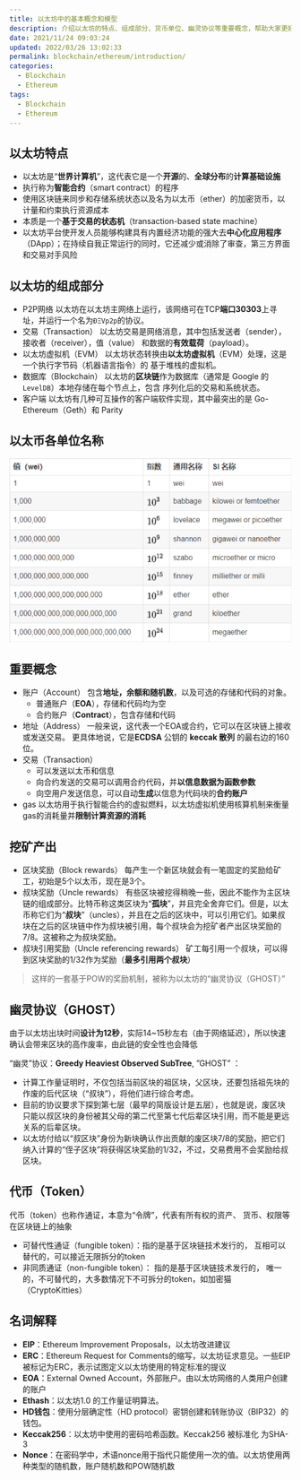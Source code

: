 ```yaml
---
title: 以太坊中的基本概念和模型
description: 介绍以太坊的特点、组成部分、货币单位、幽灵协议等重要概念，帮助大家更好地了解以太坊。
date: 2021/11/24 09:03:24
updated: 2022/03/26 13:02:33
permalink: blockchain/ethereum/introduction/
categories:
  - Blockchain
  - Ethereum
tags:
  - Blockchain
  - Ethereum
---
```


## 以太坊特点

-   以太坊是“**世界计算机**”，这代表它是一个**开源**的、**全球分布**的**计算基础设施**
-   执行称为**智能合约**（smart contract）的程序
-   使用区块链来同步和存储系统状态以及名为以太币（ether）的加密货币，以计量和约束执行资源成本
-   本质是一个**基于交易的状态机**（transaction-based state machine）
-   以太坊平台使开发人员能够构建具有内置经济功能的强大去**中心化应用程序**（DApp）；在持续自我正常运行的同时，它还减少或消除了审查，第三方界面和交易对手风险

## 以太坊的组成部分

-   P2P网络
    以太坊在以太坊主网络上运行，该网络可在TCP**端口30303**上寻址，并运行一个名为`ÐΞVp2p`的协议。
-   交易（Transaction）
    以太坊交易是网络消息，其中包括发送者（sender），接收者（receiver），值（value） 和数据的**有效载荷**（payload）。
-   以太坊虚拟机（EVM）
    以太坊状态转换由**以太坊虚拟机**（EVM）处理，这是一个执行字节码（机器语言指令）的 基于堆栈的虚拟机。
-   数据库（Blockchain）
    以太坊的**区块链**作为数据库（通常是 Google 的`LevelDB`）本地存储在每个节点上，包含 序列化后的交易和系统状态。
-   客户端
    以太坊有几种可互操作的客户端软件实现，其中最突出的是 Go-Ethereum（Geth）和 Parity

## 以太币各单位名称

![image-20211127102115349](https://raw.githubusercontent.com/Jxpro/PicBed/master/md/2021/11/2021-11-27-102116.png)

## 重要概念

-   账户（Account）
    包含**地址，余额和随机数**，以及可选的存储和代码的对象。
    -   普通账户（**EOA**），存储和代码均为空
    -   合约账户（**Contract**），包含存储和代码
-   地址（Address）
    一般来说，这代表一个EOA或合约，它可以在区块链上接收或发送交易。 更具体地说，它是**ECDSA** 公钥的 **keccak 散列** 的最右边的160位。
-   交易（Transaction）
    -   可以发送以太币和信息
    -   向合约发送的交易可以调用合约代码，并**以信息数据为函数参数**
    -   向空用户发送信息，可以自动**生成**以信息为代码块的**合约账户**
-   gas
    以太坊用于执行智能合约的虚拟燃料，以太坊虚拟机使用核算机制来衡量 gas的消耗量并**限制计算资源的消耗**

## 挖矿产出

-   区块奖励（Block rewards）
    每产生一个新区块就会有一笔固定的奖励给矿工，初始是5个以太币，现在是3个。
-   叔块奖励（Uncle rewards）
    有些区块被挖得稍晚一些，因此不能作为主区块链的组成部分。比特币称这类区块为“**孤块**”，并且完全舍弃它们。但是，以太币称它们为“**叔块**”（uncles），并且在之后的区块中，可以引用它们。如果叔块在之后的区块链中作为叔块被引用，每个叔块会为挖矿者产出区块奖励的7/8。这被称之为叔块奖励。
-   叔块引用奖励（Uncle referencing rewards）
    矿工每引用一个叔块，可以得到区块奖励的1/32作为奖励（**最多引用两个叔块**）

>   这样的一套基于POW的奖励机制，被称为以太坊的“幽灵协议（GHOST）”

## 幽灵协议（GHOST）

由于以太坊出块时间**设计为12秒**，实际14~15秒左右（由于网络延迟），所以快速确认会带来区块的高作废率，由此链的安全性也会降低

“幽灵”协议：**Greedy Heaviest Observed SubTree**, ”GHOST” ：

-   计算工作量证明时，不仅包括当前区块的祖区块，父区块，还要包括祖先块的作废的后代区块（“叔块”），将他们进行综合考虑。
-   目前的协议要求下探到第七层（最早的简版设计是五层），也就是说，废区块只能以叔区块的身份被其父母的第二代至第七代后辈区块引用，而不能是更远关系的后辈区块。
-   以太坊付给以“叔区块”身份为新块确认作出贡献的废区块7/8的奖励，把它们纳入计算的“侄子区块”将获得区块奖励的1/32，不过，交易费用不会奖励给叔区块。

## 代币（Token）

代币（token）也称作通证，本意为“令牌”，代表有所有权的资产、 货币、权限等在区块链上的抽象

-   可替代性通证（fungible token）：指的是基于区块链技术发行的， 互相可以替代的，可以接近无限拆分的token
-   非同质通证（non-fungible token）： 指的是基于区块链技术发行的， 唯一的，不可替代的，大多数情况下不可拆分的token，如加密猫 （CryptoKitties）

## 名词解释

-   **EIP**：Ethereum Improvement Proposals，以太坊改进建议
-   **ERC**：Ethereum Request for Comments的缩写，以太坊征求意见。一些EIP被标记为ERC，表示试图定义以太坊使用的特定标准的提议
-   **EOA**：External Owned Account，外部账户。由以太坊网络的人类用户创建的账户
-   **Ethash**：以太坊1.0 的工作量证明算法。
-   **HD钱包**：使用分层确定性（HD protocol）密钥创建和转账协议（BIP32）的钱包。
-   **Keccak256**：以太坊中使用的密码哈希函数。Keccak256 被标准化 为SHA-3
-   **Nonce**：在密码学中，术语nonce用于指代只能使用一次的值。以太坊使用两种类型的随机数，账户随机数和POW随机数
